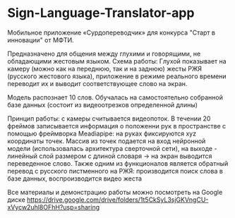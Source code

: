# Sign-Language-Translator-app

Мобильное приложение «Сурдопереводчик» для конкурса "Старт в инновации" от МФТИ.

Предназначено для общения между глухими и говорящими, не обладающими жестовым языком. Схема работы: Глухой показывает на камеру (можно как на переднюю, так и на заднюю)
жесты РЖЯ (русского жестового языка), приложение в режиме реального времени переводит их и выводит соответствующее слово на экран.

Модель распознает 10 слов. Обучалась на самостоятельно собранной базе данных (состоит из видеоотрезков определенной длины)

Принцип работы: с камеры считывается видеопоток. В течении 20 фреймов записывается информация о положенни рук в пространстве с помощью фреймворка Meadiapipe: 
на руках фиксируются xyz координаты точек. Массив из точек подается на вход нейронной модели
(использовалась архитектура сверточной сети), на выходе - линейный слой размером с длиной словаря -> на экран выводится переведенное слово.
Также одним из функционалов является обратный перевод с русского пистменного на РЖЯ: производится поиск слова в базе данных, воспроизводится видео жеста 

Все материалы и демонстрацию работы можно посмотреть на Google диске https://drive.google.com/drive/folders/1t5CkSyL3sjGKVngCU-xVycw2uhl8OFhH?usp=sharing

